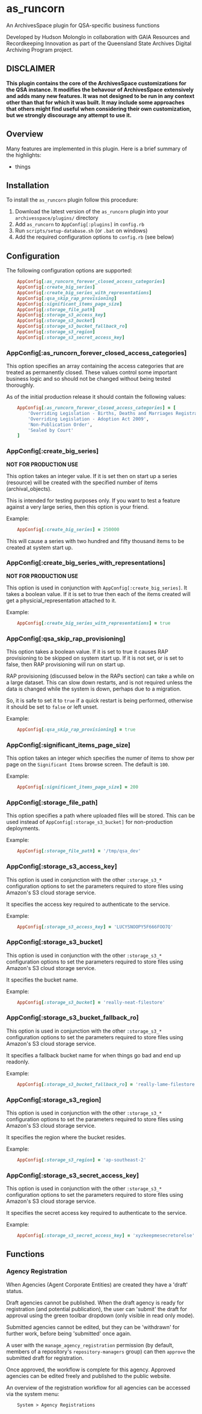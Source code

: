 
# as_runcorn

An ArchivesSpace plugin for QSA-specific business functions

Developed by Hudson Molonglo in collaboration with GAIA Resources and
Recordkeeping Innovation as part of the Queensland State Archives Digital
Archiving Program project.


## DISCLAIMER

__This plugin contains the core of the ArchivesSpace customizations for the QSA
instance. It modifies the behavour of ArchivesSpace extensively and adds many
new features. It was not designed to be run in any context other than that for
which it was built. It may include some approaches that others might find useful
when considering their own customization, but we strongly discourage any attempt
to use it.__


## Overview

Many features are implemented in this plugin. Here is a brief summary of the
highlights:

  - things


## Installation

To install the `as_runcorn` plugin follow this procedure:

  1. Download the latest version of the `as_runcorn` plugin into your
     `archivesspace/plugins/` directory
  2. Add `as_runcorn` to `AppConfig[:plugins]` in `config.rb`
  3. Run `scripts/setup-database.sh` (or `.bat` on windows)
  4. Add the required configuration options to `config.rb` (see below)


## Configuration

The following configuration options are supported:

```ruby
    AppConfig[:as_runcorn_forever_closed_access_categories]
    AppConfig[:create_big_series]
    AppConfig[:create_big_series_with_representations]
    AppConfig[:qsa_skip_rap_provisioning]
    AppConfig[:significant_items_page_size]
    AppConfig[:storage_file_path]
    AppConfig[:storage_s3_access_key]
    AppConfig[:storage_s3_bucket]
    AppConfig[:storage_s3_bucket_fallback_ro]
    AppConfig[:storage_s3_region]
    AppConfig[:storage_s3_secret_access_key]
```

### AppConfig[:as_runcorn_forever_closed_access_categories]

This option specifies an array containing the access categories that are treated
as permanently closed. These values control some important business logic and so
should not be changed without being tested thoroughly.

As of the initial production release it should contain the following values:

```ruby
    AppConfig[:as_runcorn_forever_closed_access_categories] = [
        'Overriding Legislation - Births, Deaths and Marriages Registration Act 2003',
        'Overriding Legislation - Adoption Act 2009',
        'Non-Publication Order',
        'Sealed by Court'
    ]
```

### AppConfig[:create_big_series]

__NOT FOR PRODUCTION USE__

This option takes an integer value. If it is set then on start up a series
(resource) will be created with the specified number of items
(archival_objects).

This is intended for testing purposes only. If you want to test a feature
against a very large series, then this option is your friend.

Example:
```ruby
    AppConfig[:create_big_series] = 250000
```

This will cause a series with two hundred and fifty thousand items to be created
at system start up.

### AppConfig[:create_big_series_with_representations]

__NOT FOR PRODUCTION USE__

This option is used in conjunction with `AppConfig[:create_big_series]`. It
takes a boolean value. If it is set to true then each of the items created will
get a physicial_representation attached to it.

Example:
```ruby
    AppConfig[:create_big_series_with_representations] = true
```

### AppConfig[:qsa_skip_rap_provisioning]

This option takes a boolean value. If it is set to true it causes RAP
provisioning to be skipped on system start up. If it is not set, or is set to
false, then RAP provisioning will run on start up.

RAP provisioning (discussed below in the RAPs section) can take a while on a
large dataset. This can slow down restarts, and is not required unless the data
is changed while the system is down, perhaps due to a migration.

So, it is safe to set it to `true` if a quick restart is being performed,
otherwise it should be set to `false` or left unset.

Example:
```ruby
    AppConfig[:qsa_skip_rap_provisioning] = true
```

### AppConfig[:significant_items_page_size]

This option takes an integer which specifies the numer of items to show per page
on the `Significant Items` browse screen. The default is `100`.

Example:
```ruby
    AppConfig[:significant_items_page_size] = 200
```

### AppConfig[:storage_file_path]

This option specifies a path where uploaded files will be stored. This can be
used instead of `AppConfig[:storage_s3_bucket]` for non-production deployments.

Example:
```ruby
    AppConfig[:storage_file_path] = '/tmp/qsa_dev'
```

### AppConfig[:storage_s3_access_key]

This option is used in conjunction with the other `:storage_s3_*` configuration
options to set the parameters required to store files using Amazon's S3 cloud
storage service.

It specifies the access key required to authenticate to the service.

Example:
```ruby
    AppConfig[:storage_s3_access_key] = 'LUCYSNOOPY5F666FOO7Q'
```

### AppConfig[:storage_s3_bucket]

This option is used in conjunction with the other `:storage_s3_*` configuration
options to set the parameters required to store files using Amazon's S3 cloud
storage service.

It specifies the bucket name.

Example:
```ruby
    AppConfig[:storage_s3_bucket] = 'really-neat-filestore'
```

### AppConfig[:storage_s3_bucket_fallback_ro]

This option is used in conjunction with the other `:storage_s3_*` configuration
options to set the parameters required to store files using Amazon's S3 cloud
storage service.

It specifies a fallback bucket name for when things go bad and end up readonly.

Example:
```ruby
    AppConfig[:storage_s3_bucket_fallback_ro] = 'really-lame-filestore'
```

### AppConfig[:storage_s3_region]

This option is used in conjunction with the other `:storage_s3_*` configuration
options to set the parameters required to store files using Amazon's S3 cloud
storage service.

It specifies the region where the bucket resides.

Example:
```ruby
    AppConfig[:storage_s3_region] = 'ap-southeast-2'
```

### AppConfig[:storage_s3_secret_access_key]

This option is used in conjunction with the other `:storage_s3_*` configuration
options to set the parameters required to store files using Amazon's S3 cloud
storage service.

It specifies the secret access key required to authenticate to the service.

Example:
```ruby
    AppConfig[:storage_s3_secret_access_key] = 'xyzkeepmesecretorelse'
```


## Functions

### Agency Registration

When Agencies (Agent Corporate Entities) are created they have a 'draft' status.

Draft agencies cannot be published. When the draft agency is ready for
registration (and potential publication), the user can 'submit' the draft for
approval using the green toolbar dropdown (only visible in read only mode).

Submitted agencies cannot be edited, but they can be 'withdrawn' for further
work, before being 'submitted' once again.

A user with the `manage_agency_registration` permission (by default, members of
a repository's `repository-managers` group) can then `approve` the submitted
draft for registration.

Once approved, the workflow is complete for this agency. Approved agencies can
be edited freely and published to the public website.

An overview of the registration workflow for all agencies can be accessed via
the system menu:
```
    System > Agency Registrations
```
